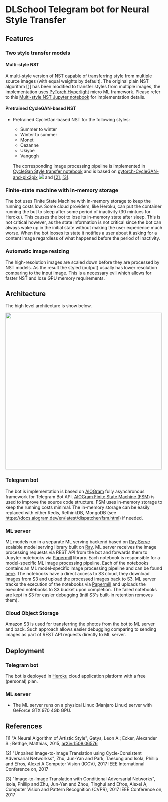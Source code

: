 # DLSchool Telegram bot for Neural Style Transfer

## Features

### Two style transfer models
 #### Multi-style NST
 A multi-style version of NST capable of transferring style from multiple source images (with equal weights by default). The original plain NST algorithm [[1]](#1) has been modified to transfer styles from multiple images, the implementation uses [PyTorch Hyperlight](https://github.com/pgagarinov/pytorch-hyperlight) micro ML framework. Please refer to this [Multi-style NST Jupyter notebook](https://github.com/pgagarinov/dls-style-telegram-bot/blob/main/ml_server/plain_simple_nst.ipynb) for implementation details.
 
 #### Pretrained CycleGAN-based NST
 - Pretrained CycleGan-based NST for the following styles:
    - Summer to winter
    - Winter to summer
    - Monet
    - Cezanne
    - Ukiyoe
    - Vangogh
    
    The corresponding image processing pipeline is implemented in [CycleGan Style transfer notebook](https://github.com/pgagarinov/dls-style-telegram-bot/blob/main/ml_server/cycle_gan_style_inference.ipynb) and is based on [pytorch-CycleGAN-and-pix2pix](https://github.com/junyanz/pytorch-CycleGAN-and-pix2pix) ![](https://img.shields.io/github/stars/junyanz/pytorch-CycleGAN-and-pix2pix.svg?style=social) and [[2]](#2), [[3]](#3).
 
 ### Finite-state machine with in-memory storage
 The bot uses Finite State Machine with in-memory storage to keep the running costs low. Some cloud providers, like Heroku, can put the container running the but to sleep after some period of inactivity (30 mintues for Heroku). This causes the bot to lose its in-memory state after sleep. This is not critical however, as the state information is not critical since the bot can always wake up in the initial state without making the user experience much worse. When the bot looses its state it notifies a user about it asking for a content image regardless of what happened before the period of inactivity.
 
 ### Automatic image resizing
 The high-resolution images are scaled down before they are processed by NST models. As the result the styled (output) usually has lower resolution comparing to the input image. This is a necessary evil which allows for faster NST and lose GPU memory requirements.
 
  
 ## Architecture
 The high level architecture is show below.
 
 <img src="https://user-images.githubusercontent.com/4868370/107093369-2c7eaa80-6816-11eb-8f37-e1b9c8f55f47.png" width="500">
 
 ### Telegram bot
 The bot is implementation is based on [AIOGram](https://aiogram.dev/) fully asynchronous framework for Telegram Bot API. [AIOGram Finite State Machine (FSM)](https://docs.aiogram.dev/en/latest/examples/finite_state_machine_example.html) is used to improve the source code structure. FSM uses in-memory storage to keep the running costs minimal. The in-memory storage can be easily replaced with either Redis, RethinkDB, MongoDB (see https://docs.aiogram.dev/en/latest/dispatcher/fsm.html) if needed.
 
 ### ML server
 ML models run in a separate ML serving backend based on [Ray Serve](https://docs.ray.io/en/master/serve/index.html) scalable model serving library built on [Ray](https://ray.io/). ML server receives the image processing requests via REST API from the bot and forwards them to Jupyter notebooks via [Papermill](https://github.com/nteract/papermill) library. Each notebook is responsible for a model-specific ML image processing pipeline.  Each of the notebooks contains an ML model-specific image processing pipeline and can be found [here](https://github.com/pgagarinov/dls-style-telegram-bot/tree/main/ml_server). The notebooks have a direct access to S3 cloud, they download images from S3 and upload the processed images back to S3. ML server tracks the execution of the notebooks via [Papermill](https://github.com/nteract/papermill) and uploads the executed notebooks to S3 bucket upon completion. The failed notebooks are kept in S3 for easier debugging (intil S3's built-in retention removes them).
 
 
 ### Cloud Object Storage
 Amazon S3 is used for transferring the photos from the bot to ML server and back. Such approach allows easier debugging comparing to sending images as part of REST API requests 
 directly to ML server.
 
 
 ## Deployment
 ### Telegram bot
  The bot is deployed in [Heroku](www.heroku.com) cloud application platform with a free (personal) plan.
  
  ### ML server
 - The ML server runs on a physical Linux (Manjaro Linux) server with GeForce GTX 970 4Gb GPU.
 
 ## References
 <a id="1">[1]</a> 
 "A Neural Algorithm of Artistic Style", Gatys, Leon A.; Ecker, Alexander S.; Bethge, Matthias, 2015, [arXiv:1508.06576](https://arxiv.org/abs/1508.06576) 

 <a id="2">[2]</a> 
  "Unpaired Image-to-Image Translation using Cycle-Consistent Adversarial Networkss", Zhu, Jun-Yan and Park, Taesung and Isola, Phillip and Efros, Alexei A
    Computer Vision (ICCV), 2017 IEEE International Conference on, 2017

 <a id="3">[3]</a> 
  "Image-to-Image Translation with Conditional Adversarial Networks",
  Isola, Phillip and Zhu, Jun-Yan and Zhou, Tinghui and Efros, Alexei A,
  Computer Vision and Pattern Recognition (CVPR), 2017 IEEE Conference on,
  2017
